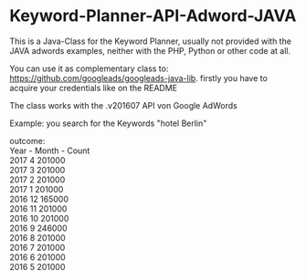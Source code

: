 # Keyword-Planner-API-Adword-JAVA

This is a Java-Class for the Keyword Planner, usually not provided with the JAVA adwords examples, 
neither with the PHP, Python or other code at all.

You can use it as complementary class to: https://github.com/googleads/googleads-java-lib.
firstly you have to acquire your credentials like on the README 

The class works with the .v201607 API von Google AdWords

Example: 
you search for the Keywords "hotel Berlin"

outcome:   
Year - Month - Count    
2017 4 201000  
2017 3 201000  
2017 2 201000  
2017 1 201000  
2016 12 165000  
2016 11 201000  
2016 10 201000  
2016 9 246000  
2016 8 201000  
2016 7 201000  
2016 6 201000  
2016 5 201000  
